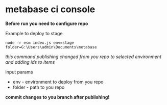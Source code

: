 # metabase ci console

**Before run you need to configure repo**

Example to deploy to stage
```
node -r esm index.js env=stage folder=G:\Users\admin\Documents\metabase
```
*this command publishing changed from you repo to selected environment and adding ids to items*

input params
* env - environment to deploy from you repo
* folder - path to you repo

**commit changes to you branch after publishing!**


